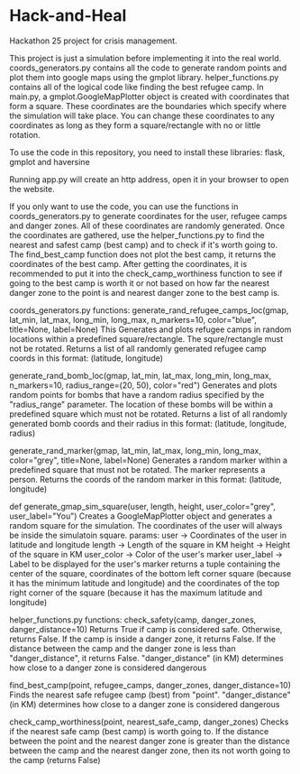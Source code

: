 # Hack-and-Heal
Hackathon 25 project for crisis management.

This project is just a simulation before implementing it into the real world. coords_generators.py contains all the code to generate random points and plot them into google maps using the gmplot library. helper_functions.py contains all of the logical code like finding the best refugee camp. In main.py, a gmplot.GoogleMapPlotter object is created with coordinates that form a square. These coordinates are the boundaries which specify where the simulation will take place. You can change these coordinates to any coordinates as long as they form a square/rectangle with no or little rotation.

To use the code in this repository, you need to install these libraries: flask, gmplot and haversine

Running app.py will create an http address, open it in your browser to open the website.

If you only want to use the code, you can use the functions in coords_generators.py to generate coordinates for the user, refugee camps and danger zones. All of these coordinates are randomly generated.
Once the coordinates are gathered, use the helper_functions.py to find the nearest and safest camp (best camp) and to check if it's worth going to. The find_best_camp function does not plot the best camp, it returns the coordinates of the best camp. After getting the coordinates, it is recommended to put it into the check_camp_worthiness function to see if going to the best camp is worth it or not based on how far the nearest danger zone to the point is and nearest danger zone to the best camp is.

coords_generators.py functions:
  generate_rand_refugee_camps_loc(gmap, lat_min, lat_max, long_min, long_max, n_markers=10, color="blue", title=None, label=None)
    This Generates and plots refugee camps in random locations within a predefined square/rectangle. The squre/rectangle must not be rotated. Returns a list of all randomly generated refugee camp coords in this       format: (latitude, longitude)

  generate_rand_bomb_loc(gmap, lat_min, lat_max, long_min, long_max, n_markers=10, radius_range=(20, 50), color="red")
    Generates and plots random points for bombs that have a random radius specified by the "radius_range" parameter. The location of these bombs will be within a predefined square which must not be rotated.           Returns a list of all randomly generated bomb coords and their radius in this format: (latitude, longitude, radius)

  generate_rand_marker(gmap, lat_min, lat_max, long_min, long_max, color="grey", title=None, label=None)
    Generates a random marker within a predefined square that must not be rotated. The marker represents a person. Returns the coords of the random marker in this format: (latitude, longitude)

  def generate_gmap_sim_square(user, length, height, user_color="grey", user_label="You")
    Creates a GoogleMapPlotter object and generates a random square for the simulation. The coordinates of the user will always be inside the
    simulatoin square.
    params:
    user -> Coordinates of the user in latitude and longitude
    length -> Length of the square in KM
    height -> Height of the square in KM
    user_color -> Color of the user's marker
    user_label -> Label to be displayed for the user's marker
    returns a tuple containing the center of the square, coordinates of the bottom left corner square (because it has the minimum latitude and 
    longitude) and the coordinates of the top right corner of the square (because it has the maximum latitude and longitude)
    


helper_functions.py functions:
  check_safety(camp, danger_zones, danger_distance=10)
    Returns True if camp is considered safe. Otherwise, returns False. If the camp is inside a danger zone, it returns False. If the distance between the camp and the danger zone is less than "danger_distance",       it returns False. "danger_distance" (in KM) determines how close to a danger zone is considered dangerous

  find_best_camp(point, refugee_camps, danger_zones, danger_distance=10)
    Finds the nearest safe refugee camp (best) from "point". "danger_distance" (in KM) determines how close to a danger zone is considered dangerous

  check_camp_worthiness(point, nearest_safe_camp, danger_zones)
    Checks if the nearest safe camp (best camp) is worth going to. If the distance between the point and the nearest danger zone is greater than the distance between the camp and the nearest danger zone, then its     not worth going to the camp (returns False)
